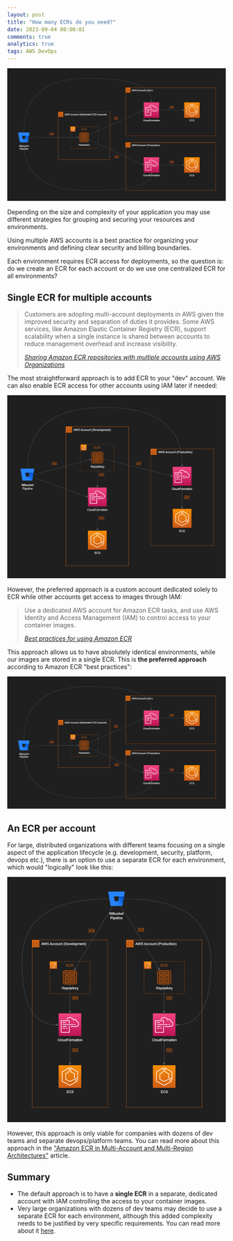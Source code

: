 ```yaml
---
layout: post
title: "How many ECRs do you need?"
date: 2023-09-04 00:00:01
comments: true
analytics: true
tags: AWS DevOps
---
```


<img src='/public/images/aws/SingleEcrCustomAccount.png' alt="An AWS diagram showing an ECR service in a separate account, consumed by other accounts."/>

Depending on the size and complexity of your application you may use different strategies for grouping and securing your resources and environments.

Using multiple AWS accounts is a best practice for organizing your environments and defining clear security and billing boundaries.

Each environment requires ECR access for deployments, so the question is: do we create an ECR for each account or do we use one centralized ECR for all environments?
<br>

## Single ECR for multiple accounts

> Customers are adopting multi-account deployments in AWS given the improved security and separation of duties it provides. Some AWS services, like Amazon Elastic Container Registry (ECR), support scalability when a single instance is shared between accounts to reduce management overhead and increase visibility.
>
> <cite>[Sharing Amazon ECR repositories with multiple accounts using AWS Organizations](https://aws.amazon.com/blogs/containers/sharing-amazon-ecr-repositories-with-multiple-accounts-using-aws-organizations/)</cite>

The most straightforward approach is to add ECR to your "dev" account. We can also enable ECR access for other accounts using IAM later if needed:

<img src='/public/images/aws/SingleEcrMultipleAccounts.png' alt="An AWS diagram showing single ECR consumed by multiple environments (accounts)."/>

However, the preferred approach is a custom account dedicated solely to ECR while other accounts get access to images through IAM:

> Use a dedicated AWS account for Amazon ECR tasks, and use AWS Identity and Access Management (IAM) to control access to your container images.
>
> <cite>[Best practices for using Amazon ECR](https://docs.aws.amazon.com/prescriptive-guidance/latest/container-platform-management/choose-registry.html#amazon-ecr-best-practices)</cite>

This approach allows us to have absolutely identical environments, while our images are stored in a single ECR. This is **the preferred approach** according to Amazon ECR "best practices":

<img src='/public/images/aws/SingleEcrCustomAccount.png' alt="An AWS diagram showing an ECR service in a separate account, consumed by other accounts."/>

## An ECR per account

For large, distributed organizations with different teams focusing on a single aspect of the application lifecycle (e.g. development, security, platform, devops etc.), there is an option to use a separate ECR for each environment, which would "logically" look like this:

<img src='/public/images/aws/MultipleEcrMultipleAccounts.png' alt="A diagram showing multiple ECR for each environment. "/>

However, this approach is only viable for companies with dozens of dev teams and separate devops/platform teams. You can read more about this approach in the ["Amazon ECR in Multi-Account and Multi-Region Architectures"](https://aws.amazon.com/blogs/containers/amazon-ecr-in-multi-account-and-multi-region-architectures/) article.

## Summary

- The default approach is to have a **single ECR** in a separate, dedicated account with IAM controlling the access to your container images.
- Very large organizations with dozens of dev teams may decide to use a separate ECR for each environment, although this added complexity needs to be justified by very specific requirements. You can read more about it [here](https://aws.amazon.com/blogs/containers/amazon-ecr-in-multi-account-and-multi-region-architectures/).

